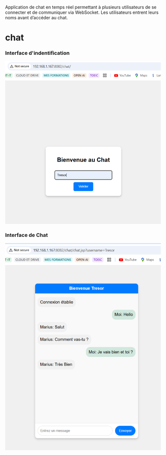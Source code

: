 Application de chat en temps réel permettant à plusieurs utilisateurs de se connecter et de communiquer via WebSocket. Les utilisateurs entrent leurs noms avant d’accéder au chat.

# chat
    
### Interface d'indentification 

![Alt text](src/main/webapp/WEB-INF/resources/login.png "Connexion")

### Interface de Chat
![Alt text](src/main/webapp/WEB-INF/resources/chat.png "Connexion")

